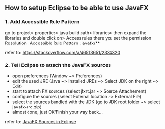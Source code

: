 ## How to setup Eclipse to be able to use JavaFX
### 1. Add Accessible Rule Pattern
go to project> properties> java build path> libraries> then expand the libraries and double click on> Access rules there you set the permission Resolution : Accessible Rule Pattern : javafx/**

refer to: https://stackoverflow.com/a/46513651/2334320

### 2. Tell Eclipse to attach the JavaFX sources
+ open preferences (Window ~> Preferences)
+ edit the used JRE (Java ~> Installed JREs ~> Select JDK on the right ~> Edit)
+ start to attach FX sources (select jfxrt.jar ~> Source Attachement)
+ configure the sources (select External location ~> External File)
+ select the sources bundled with the JDK (go to JDK root folder ~> select javafx-src.zip)
+ almost done, just OK/Finish your way back…

refer to: [JavaFX Sources in Eclipse](https://blog.codefx.org/tools/javafx-sources-in-eclipse/)
